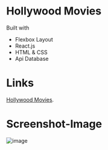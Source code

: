 # Hollywood Movies

Built with
* Flexbox Layout
* React.js
* HTML & CSS
* Api Database

# Links
<a href="https://hollywood-movies-cabvyvl0h-hkndevits-projects.vercel.app/">Hollywood Movies</a>.

# Screenshot-Image

![image](https://github.com/Hkndevit/Hollywood-Movies/assets/153287802/16066b47-d46d-42a4-83e3-69ff2976c6b1)


